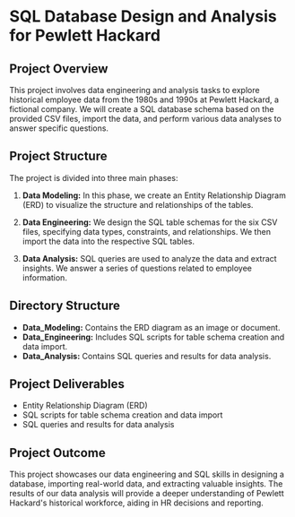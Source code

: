 # SQL Database Design and Analysis for Pewlett Hackard

## Project Overview

This project involves data engineering and analysis tasks to explore historical employee data from the 1980s and 1990s at Pewlett Hackard, a fictional company. We will create a SQL database schema based on the provided CSV files, import the data, and perform various data analyses to answer specific questions.

## Project Structure

The project is divided into three main phases:

1. **Data Modeling:** In this phase, we create an Entity Relationship Diagram (ERD) to visualize the structure and relationships of the tables.

2. **Data Engineering:** We design the SQL table schemas for the six CSV files, specifying data types, constraints, and relationships. We then import the data into the respective SQL tables.

3. **Data Analysis:** SQL queries are used to analyze the data and extract insights. We answer a series of questions related to employee information.

## Directory Structure

- **Data_Modeling:** Contains the ERD diagram as an image or document.
- **Data_Engineering:** Includes SQL scripts for table schema creation and data import.
- **Data_Analysis:** Contains SQL queries and results for data analysis.

## Project Deliverables

- Entity Relationship Diagram (ERD)
- SQL scripts for table schema creation and data import
- SQL queries and results for data analysis

## Project Outcome

This project showcases our data engineering and SQL skills in designing a database, importing real-world data, and extracting valuable insights. The results of our data analysis will provide a deeper understanding of Pewlett Hackard's historical workforce, aiding in HR decisions and reporting.

